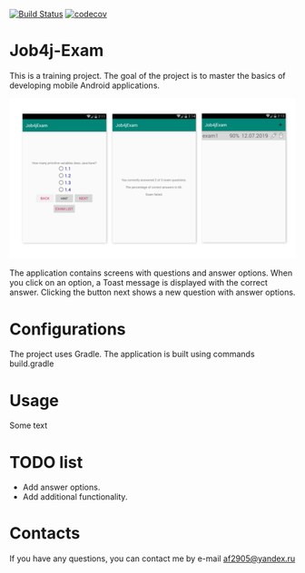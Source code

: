 [![Build Status](https://travis-ci.org/af2905/Job4j-Exam.svg?branch=master)](https://travis-ci.org/af2905/Job4j-Exam)
[![codecov](https://codecov.io/gh/af2905/Job4j-Exam/branch/master/graph/badge.svg)](https://codecov.io/gh/af2905/Job4j-Exam)

# Job4j-Exam
This is a training project. The goal of the project is to master the basics of developing mobile Android applications.

![Image of Yaktocat](https://github.com/af2905/Job4j-Exam/blob/master/app/images/appScreens.png)

The application contains screens with questions and answer options. When you click on an option, a Toast message is displayed with the correct answer. Clicking the button next shows a new question with answer options.

# Configurations
The project uses Gradle. The application is built using commands build.gradle

# Usage
Some text

# TODO list
* Add answer options.
* Add additional functionality.

# Contacts
If you have any questions, you can contact me by e-mail af2905@yandex.ru
